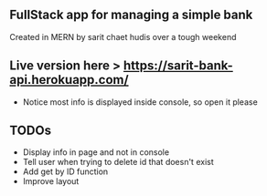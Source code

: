 ## FullStack app for managing a simple bank

Created in MERN by sarit chaet hudis over a tough weekend

## Live version here > https://sarit-bank-api.herokuapp.com/

- Notice most info is displayed inside console, so open it please

## TODOs

- Display info in page and not in console
- Tell user when trying to delete id that doesn't exist
- Add get by ID function
- Improve layout
